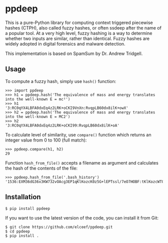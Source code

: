 ppdeep
======

This is a pure-Python library for computing context triggered piecewise hashes
(CTPH), also called fuzzy hashes, or often ssdeep after the name of a popular
tool. At a very high level, fuzzy hashing is a way to determine whether two
inputs are similar, rather than identical. Fuzzy hashes are widely adopted in
digital forensics and malware detection.

This implementation is based on SpamSum by Dr. Andrew Tridgell.

Usage
-----

To compute a fuzzy hash, simply use `hash()` function:

```
>>> import ppdeep
>>> h1 = ppdeep.hash('The equivalence of mass and energy translates into the well-known E = mc²')
>>> h1
'3:RC0qYX4LBFA0dxEq4z2LRK+oCKI9VnXn:RvqpLB60dx8ilK+owX'
>>> h2 = ppdeep.hash('The equivalence of mass and energy translates into the well-known E = MC2')
>>> h2
'3:RC0qYX4LBFA0dxEq4z2LRK+oCKI99:RvqpLB60dx8ilK+oA'
```

To calculate level of similarity, use `compare()` function which returns an
integer value from 0 to 100 (full match):

```
>>> ppdeep.compare(h1, h2)
29
```

Function `hash_from_file()` accepts a filename as argument and calculates the
hash of the contents of the file:

```
>>> ppdeep.hash_from_file('.bash_history')
'1536:EXM36dG36x3KW732vOAcg3EP1qKlKozcK0z5G+lEPTssl/7eO7HOBF:tKlKozcWT0'
```

Installation
------------

```
$ pip install ppdeep
```

If you want to use the latest version of the code, you can install it from Git:

```
$ git clone https://github.com/elceef/ppdeep.git
$ cd ppdeep
$ pip install .
```
